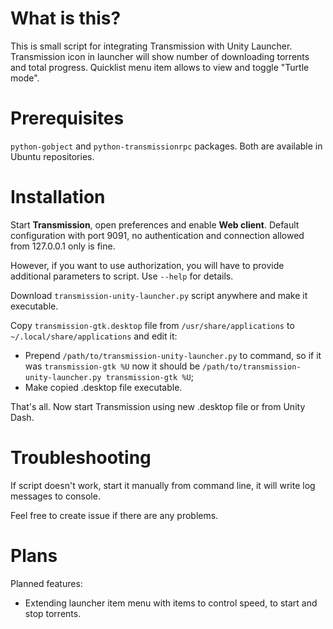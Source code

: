 What is this?
=============

This is small script for integrating Transmission with Unity Launcher.
Transmission icon in launcher will show number of downloading torrents
and total progress.
Quicklist menu item allows to view and toggle "Turtle mode".

Prerequisites
=============

`python-gobject` and `python-transmissionrpc` packages. Both are available
in Ubuntu repositories.

Installation
============

Start **Transmission**, open preferences and enable **Web client**. Default configuration
with port 9091, no authentication and connection allowed from 127.0.0.1 only is fine.

However, if you want to use authorization, you will have to provide additional
parameters to script. Use `--help` for details.

Download `transmission-unity-launcher.py` script anywhere and make it
executable.

Copy `transmission-gtk.desktop` file from `/usr/share/applications` to
`~/.local/share/applications` and edit it:

 * Prepend `/path/to/transmission-unity-launcher.py` to command,
   so if it was `transmission-gtk %U` now it should be
   `/path/to/transmission-unity-launcher.py transmission-gtk %U`;
 * Make copied .desktop file executable.


That's all. Now start Transmission using new .desktop file or from Unity Dash.

Troubleshooting
===============

If script doesn't work, start it manually from command line, it will write
log messages to console.

Feel free to create issue if there are any problems.

Plans
=====

Planned features:

 * Extending launcher item menu with items to control speed, to start and stop torrents.

